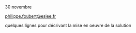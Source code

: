 30 novembre

philippe.foubert@esiee.fr

quelques lignes pour décrivant la mise en oeuvre de la solution

